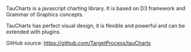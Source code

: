 TauCharts is a javascript charting library. It is based on D3 framework and Grammar of Graphics concepts.

TauCharts has perfect visual design, it is flexible and powerful and can be extended with plugins.

GitHub source: https://github.com/TargetProcess/tauCharts
